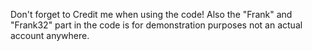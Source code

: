 Don't forget to Credit me when using the code!
Also the "Frank" and "Frank32" part in the code is for demonstration purposes not an actual account anywhere.
